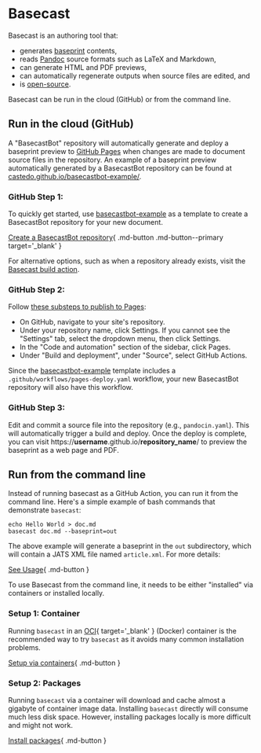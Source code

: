 # Basecast

Basecast is an authoring tool that:

* generates [baseprint](https://perm.pub/HKSI5NPzMFmgRlb4Vboi71OTKYo) contents,
* reads [Pandoc](https://pandoc.org) source formats such as LaTeX and Markdown,
* can generate HTML and PDF previews,
* can automatically regenerate outputs when source files are edited, and
* is [open-source](https://gitlab.com/castedo/basecast).

Basecast can be run in the cloud (GitHub) or from the command line.


## Run in the cloud (GitHub)

A "BasecastBot" repository will automatically generate and deploy a baseprint preview to
[GitHub Pages](https://docs.github.com/en/pages)
when changes are made to document source files in the repository.
An example of a baseprint preview automatically generated by a BasecastBot repository can be found at
[castedo.github.io/basecastbot-example/](https://castedo.github.io/basecastbot-example/).


### GitHub Step 1:

To quickly get started, use
[basecastbot-example](https://github.com/castedo/basecastbot-example/)
as a template to create a BasecastBot repository for your new document.

[Create a BasecastBot repository](
https://github.com/new?template_owner=castedo&template_name=basecastbot-example
){ .md-button .md-button--primary target='_blank' }

For alternative options, such as when a repository already exists, visit the
[Basecast build action](https://github.com/castedo/basecast-build-action).


### GitHub Step 2:

Follow [these substeps to publish to Pages](
https://docs.github.com/en/pages/getting-started-with-github-pages/configuring-a-publishing-source-for-your-github-pages-site#publishing-with-a-custom-github-actions-workflow
):

- On GitHub, navigate to your site's repository.
- Under your repository name, click Settings. If you cannot see the "Settings" tab, select the dropdown menu, then click Settings.
- In the "Code and automation" section of the sidebar, click Pages.
- Under "Build and deployment", under "Source", select GitHub Actions.

Since the [basecastbot-example](https://github.com/castedo/basecastbot-example/)
template includes a `.github/workflows/pages-deploy.yaml` workflow,
your new BasecastBot repository will also have this workflow.


### GitHub Step 3:

Edit and commit a source file into the repository (e.g., `pandocin.yaml`).
This will automatically trigger a build and deploy.
Once the deploy is complete, you can visit
https://**username**.github.io/**repository_name**/
to preview the baseprint as a web page and PDF.


## Run from the command line

Instead of running basecast as a GitHub Action,
you can run it from the command line.
Here's a simple example of bash commands that demonstrate `basecast`:

```
echo Hello World > doc.md
basecast doc.md --baseprint=out
```

The above example will generate a baseprint in the `out`
subdirectory, which will contain a JATS XML file named `article.xml`.
For more details:

[See Usage](usage.md){ .md-button }

To use Basecast from the command line, it needs to be either "installed" via containers
or installed locally.


### Setup 1: Container

Running `basecast` in an [OCI](https://opencontainers.org/){ target='_blank' }
(Docker) container is the recommended way to try `basecast`
as it avoids many common installation problems.

[Setup via containers](containers.md){ .md-button }


### Setup 2: Packages

Running `basecast` via a container
will download and cache almost a gigabyte of container image data.
Installing `basecast` directly will consume much less disk space.
However, installing packages locally is more difficult and might not work.

[Install packages](install.md){ .md-button }
